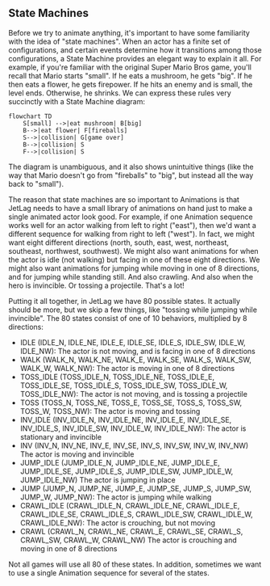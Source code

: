 ## State Machines

Before we try to animate anything, it's important to have some familiarity with
the idea of "state machines".  When an actor has a finite set of configurations,
and certain events determine how it transitions among those configurations, a
State Machine provides an elegant way to explain it all.  For example, if you're
familiar with the original Super Mario Bros game, you'll recall that Mario
starts "small".  If he eats a mushroom, he gets "big".  If he then eats a
flower, he gets firepower.  If he hits an enemy and is small, the level ends.
Otherwise, he shrinks.  We can express these rules very succinctly with a State
Machine diagram:

```mermaid
flowchart TD
    S[small] -->|eat mushroom| B[big]
    B-->|eat flower| F[fireballs]
    S-->|collision| G[game over]
    B-->|collision| S
    F-->|collision| S
```

The diagram is unambiguous, and it also shows unintuitive things (like the way
that Mario doesn't go from "fireballs" to "big", but instead all the way back to
"small").

The reason that state machines are so important to Animations is that JetLag
needs to have a small library of animations on hand just to make a single
animated actor look good.  For example, if one Animation sequence works well for
an actor walking from left to right ("east"), then we'd want a different
sequence for walking from right to left ("west").  In fact, we might want eight
different directions (north, south, east, west, northeast, southeast, northwest,
southwest).  We might also want animations for when the actor is idle (not
walking) but facing in one of these eight directions.  We might also want
animations for jumping while moving in one of 8 directions, and for jumping
while standing still.  And also crawling.  And also when the hero is invincible.
Or tossing a projectile.  That's a lot!

Putting it all together, in JetLag we have 80 possible states.  It actually
should be more, but we skip a few things, like "tossing while jumping while
invincible".  The 80 states consist of one of 10 behaviors, multiplied by 8
directions:

- IDLE (IDLE_N, IDLE_NE, IDLE_E, IDLE_SE, IDLE_S, IDLE_SW, IDLE_W, IDLE_NW): The actor is not moving, and is facing in one of 8 directions
- WALK (WALK_N, WALK_NE, WALK_E, WALK_SE, WALK_S, WALK_SW, WALK_W, WALK_NW): The actor is moving in one of 8 directions
- TOSS_IDLE (TOSS_IDLE_N, TOSS_IDLE_NE, TOSS_IDLE_E, TOSS_IDLE_SE, TOSS_IDLE_S, TOSS_IDLE_SW, TOSS_IDLE_W, TOSS_IDLE_NW): The actor is not moving, and is tossing a projectile
- TOSS (TOSS_N, TOSS_NE, TOSS_E, TOSS_SE, TOSS_S, TOSS_SW, TOSS_W, TOSS_NW): The actor is moving and tossing
- INV_IDLE (INV_IDLE_N, INV_IDLE_NE, INV_IDLE_E, INV_IDLE_SE, INV_IDLE_S, INV_IDLE_SW, INV_IDLE_W, INV_IDLE_NW): The actor is stationary and invincible
- INV (INV_N, INV_NE, INV_E, INV_SE, INV_S, INV_SW, INV_W, INV_NW) The actor is moving and invincible
- JUMP_IDLE (JUMP_IDLE_N, JUMP_IDLE_NE, JUMP_IDLE_E, JUMP_IDLE_SE, JUMP_IDLE_S, JUMP_IDLE_SW, JUMP_IDLE_W, JUMP_IDLE_NW) The actor is jumping in place
- JUMP (JUMP_N, JUMP_NE, JUMP_E, JUMP_SE, JUMP_S, JUMP_SW, JUMP_W, JUMP_NW): The actor is jumping while walking
- CRAWL_IDLE (CRAWL_IDLE_N, CRAWL_IDLE_NE, CRAWL_IDLE_E, CRAWL_IDLE_SE, CRAWL_IDLE_S, CRAWL_IDLE_SW, CRAWL_IDLE_W, CRAWL_IDLE_NW): The actor is crouching, but not moving
- CRAWL (CRAWL_N, CRAWL_NE, CRAWL_E, CRAWL_SE, CRAWL_S, CRAWL_SW, CRAWL_W, CRAWL_NW) The actor is crouching and moving in one of 8 directions

Not all games will use all 80 of these states.  In addition, sometimes we want
to use a single Animation sequence for several of the states.

